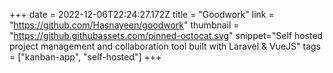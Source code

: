 +++
date = 2022-12-06T22:24:27.172Z
title = "Goodwork"
link = "https://github.com/Hasnayeen/goodwork"
thumbnail = "https://github.githubassets.com/pinned-octocat.svg"
snippet="Self hosted project management and collaboration tool built with Laravel & VueJS"
tags = ["kanban-app", "self-hosted"]
+++
